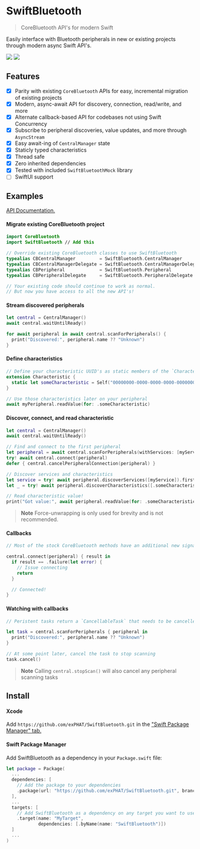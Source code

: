 # SwiftBluetooth

> CoreBluetooth API's for modern Swift

Easily interface with Bluetooth peripherals in new or existing projects through modern async Swift API's.

[![](https://img.shields.io/endpoint?url=https%3A%2F%2Fswiftpackageindex.com%2Fapi%2Fpackages%2FexPHAT%2FSwiftBluetooth%2Fbadge%3Ftype%3Dswift-versions)](https://swiftpackageindex.com/exPHAT/SwiftBluetooth)
[![](https://img.shields.io/endpoint?url=https%3A%2F%2Fswiftpackageindex.com%2Fapi%2Fpackages%2FexPHAT%2FSwiftBluetooth%2Fbadge%3Ftype%3Dplatforms)](https://swiftpackageindex.com/exPHAT/SwiftBluetooth)


## Features

- [x] Parity with existing `CoreBluetooth` APIs for easy, incremental migration of existing projects
- [x] Modern, async-await API for discovery, connection, read/write, and more
- [x] Alternate callback-based API for codebases not using Swift Concurrency
- [x] Subscribe to peripheral discoveries, value updates, and more through `AsyncStream`
- [x] Easy await-ing of `CentralManager` state
- [x] Staticly typed characteristics
- [x] Thread safe
- [x] Zero inherited dependencies
- [x] Tested with included `SwiftBluetoothMock` library
- [ ] SwiftUI support

## Examples

[API Documentation.](https://swiftpackageindex.com/exPHAT/SwiftBluetooth/1.0.0/documentation/)


#### Migrate existing CoreBluetooth project

```swift
import CoreBluetooth
import SwiftBluetooth // Add this

// Override existing CoreBluetooth classes to use SwiftBluetooth
typealias CBCentralManager         = SwiftBluetooth.CentralManager
typealias CBCentralManagerDelegate = SwiftBluetooth.CentralManagerDelegate
typealias CBPeripheral             = SwiftBluetooth.Peripheral
typealias CBPeripheralDelegate     = SwiftBluetooth.PeripheralDelegate

// Your existing code should continue to work as normal.
// But now you have access to all the new API's!
```

#### Stream discovered peripherals

```swift
let central = CentralManager()
await central.waitUntilReady()

for await peripheral in await central.scanForPeripherals() {
  print("Discovered:", peripheral.name ?? "Unknown")
}
```

#### Define characteristics

```swift
// Define your characteristic UUID's as static members of the `Characteristic` type
extension Characteristic {
  static let someCharacteristic = Self("00000000-0000-0000-0000-000000000000")
}

// Use those characteristics later on your peripheral
await myPeripheral.readValue(for: .someCharacteristic)
```

#### Discover, connect, and read characteristic

```swift
let central = CentralManager()
await central.waitUntilReady()

// Find and connect to the first peripheral
let peripheral = await central.scanForPeripherals(withServices: [myService]).first!
try! await central.connect(peripheral)
defer { central.cancelPeripheralConnection(peripheral) }

// Discover services and characteristics
let service = try! await peripheral.discoverServices([myService]).first(where: { $0.uuid == myService })!
let _ = try! await peripheral.discoverCharacteristics([.someCharacteristic], for: service)

// Read characteristic value!
print("Got value:", await peripheral.readValue(for: .someCharacteristic))
```

> **Note**
Force-unwrapping is only used for brevity and is not recommended.

#### Callbacks

```swift
// Most of the stock CoreBluetooth methods have an additional new signature that takes a completionHandler

central.connect(peripheral) { result in
  if result == .failure(let error) {
    // Issue connecting
    return
  }

  // Connected!
}

```

#### Watching with callbacks

```swift
// Peristent tasks return a `CancellableTask` that needs to be cancelled when you're done

let task = central.scanForPeripherals { peripheral in
  print("Discovered:", peripheral.name ?? "Unknown")
}

// At some point later, cancel the task to stop scanning
task.cancel()
```
> **Note**
Calling `central.stopScan()` will also cancel any peripheral scanning tasks


## Install

#### Xcode

Add `https://github.com/exPHAT/SwiftBluetooth.git` in the ["Swift Package Manager" tab.](https://developer.apple.com/documentation/xcode/adding-package-dependencies-to-your-app)


#### Swift Package Manager

Add SwiftBluetooth as a dependency in your `Package.swift` file:

```swift
let package = Package(
  ...
  dependencies: [
    // Add the package to your dependencies
    .package(url: "https://github.com/exPHAT/SwiftBluetooth.git", branch: "master"),
  ],
  ...
  targets: [
    // Add SwiftBluetooth as a dependency on any target you want to use it in
    .target(name: "MyTarget",
            dependencies: [.byName(name: "SwiftBluetooth")])
  ]
  ...
)
```
